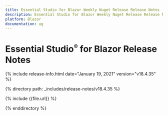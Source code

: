 ```yaml
---
title: Essential Studio for Blazor Weekly Nuget Release Release Notes  
description: Essential Studio for Blazor Weekly Nuget Release Release Notes  
platform: Blazor
documentation: ug
---
```


# Essential Studio<sup style="font-size:70%">&reg;</sup> for Blazor  Release Notes  

{% include release-info.html date="January 19, 2021"  version="v18.4.35" %} 

{% directory path: _includes/release-notes/v18.4.35 %}

{% include {{file.url}} %}

{% enddirectory %}

